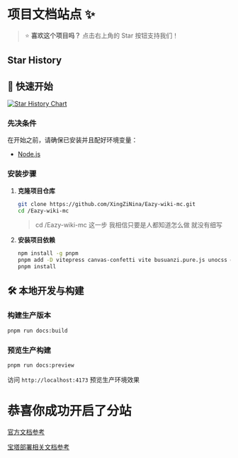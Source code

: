 # 项目文档站点 ✨

> ⭐ **喜欢这个项目吗？** 点击右上角的 Star 按钮支持我们！
## Star History

## 🚀 快速开始
[![Star History Chart](https://api.star-history.com/svg?repos=XingZiNina/Eazy-wiki-mc&type=Date)](https://www.star-history.com/#XingZiNina/Eazy-wiki-mc&Date)
### 先决条件
在开始之前，请确保已安装并且配好环境变量：
- [Node.js](https://nodejs.org/) 

### 安装步骤

1. **克隆项目仓库**
   ```bash
   git clone https://github.com/XingZiNina/Eazy-wiki-mc.git
   cd /Eazy-wiki-mc
   ```
   > cd /Eazy-wiki-mc 这一步 我相信只要是人都知道怎么做 就没有细写

2. **安装项目依赖**
   ```bash
   npm install -g pnpm
   pnpm add -D vitepress canvas-confetti vite busuanzi.pure.js unocss @iconify-json/mdi @unocss/preset-icons -w && pnpm add vue -w
   pnpm install
   ```

## 🛠️ 本地开发与构建

### 构建生产版本
```bash
pnpm run docs:build
```

### 预览生产构建
```bash
pnpm run docs:preview
```
访问 `http://localhost:4173` 预览生产环境效果

# 恭喜你成功开启了分站
[官方文档参考](https://vitepress.dev/zh/guide/deploy)

[宝塔部署相关文档参考](https://doc.theojs.cn/notes/vitepress/aapanel-deployment)
